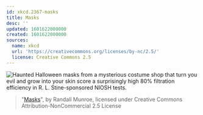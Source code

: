 ```yaml
---
id: xkcd.2367-masks
title: Masks
desc: ''
updated: 1601622000000
created: 1601622000000
sources:
  name: xkcd
  url: 'https://creativecommons.org/licenses/by-nc/2.5/'
  license: Creative Commons 2.5
---
```

![Haunted Halloween masks from a mysterious costume shop that turn you evil and grow into your skin score a surprisingly high 80% filtration efficiency in R. L. Stine-sponsored NIOSH tests.](https://imgs.xkcd.com/comics/masks.png)
> "[Masks](https://xkcd.com/2367/)", by Randall Munroe, licensed under Creative Commons Attribution-NonCommercial 2.5 License
